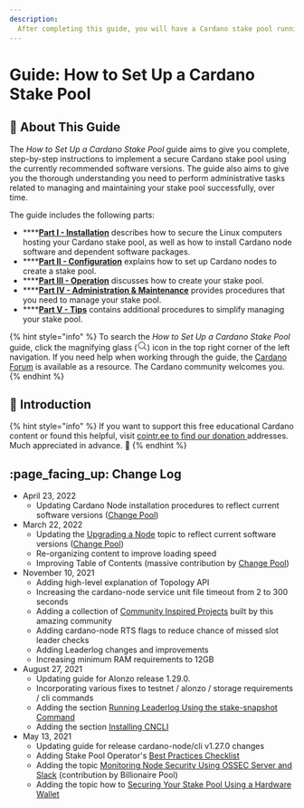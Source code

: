 ```yaml
---
description:
  After completing this guide, you will have a Cardano stake pool running on the Ubuntu Linux distribution, registered and operating on the mainnet blockchain using a two-node configuration comprised of one block-producing node and one relay node.
---
```


# Guide: How to Set Up a Cardano Stake Pool

## :wrench: About This Guide

The _How to Set Up a Cardano Stake Pool_ guide aims to give you complete, step-by-step instructions to implement a secure Cardano stake pool using the currently recommended software versions. The guide also aims to give you the thorough understanding you need to perform administrative tasks related to managing and maintaining your stake pool successfully, over time.

The guide includes the following parts:

* ****[**Part I - Installation**](part-i-installation.md) describes how to secure the Linux computers hosting your Cardano stake pool, as well as how to install Cardano node software and dependent software packages.
* ****[**Part II - Configuration**](part-ii-configuration.md) explains how to set up Cardano nodes to create a stake pool.
* ****[**Part III - Operation**](part-iii-operation.md) discusses how to create your stake pool.
* ****[**Part IV - Administration & Maintenance**](part-iv-administration.md) provides procedures that you need to manage your stake pool.
* ****[**Part V - Tips**](part-v-tips.md) contains additional procedures to simplify managing your stake pool.

{% hint style="info" %}
To search the _How to Set Up a Cardano Stake Pool_ guide, click the magnifying glass (![](../../../.gitbook/assets/search-icon.png)) icon in the top right corner of the left navigation. If you need help when working through the guide, the [Cardano Forum](https://forum.cardano.org/) is available as a resource. The Cardano community welcomes you.
{% endhint %}

## :tada: Introduction

{% hint style="info" %}
If you want to support this free educational Cardano content or found this helpful, visit [cointr.ee to find our donation ](https://cointr.ee/coincashew)addresses. Much appreciated in advance. :pray:
{% endhint %}

## :page\_facing\_up: Change Log

* April 23, 2022
  - Updating Cardano Node installation procedures to reflect current software versions ([Change Pool](https://change.paradoxicalsphere.com))
* March 22, 2022
  - Updating the [Upgrading a Node](./part-iv-administration/upgrading-a-node.md) topic to reflect current software versions ([Change Pool](https://change.paradoxicalsphere.com))
  - Re-organizing content to improve loading speed
  - Improving Table of Contents (massive contribution by [Change Pool](https://change.paradoxicalsphere.com))
* November 10, 2021
  - Adding high-level explanation of Topology API
  - Increasing the cardano-node service unit file timeout from 2 to 300 seconds
  - Adding a collection of [Community Inspired Projects](see-also.md#projects) built by this amazing community
  - Adding cardano-node RTS flags to reduce chance of missed slot leader checks
  - Adding Leaderlog changes and improvements
  - Increasing minimum RAM requirements to 12GB
* August 27, 2021
  - Updating guide for Alonzo release 1.29.0.
  - Incorporating various fixes to testnet / alonzo / storage requirements / cli commands
  - Adding the section [Running Leaderlog Using the stake-snapshot Command](part-iii-operation/configuring-slot-leader-calculation.md#stakesnapshot)
  - Adding the section [Installing CNCLI](part-iii-operation/configuring-slot-leader-calculation.md#cncli)
* May 13, 2021
  - Updating guide for release cardano-node/cli v1.27.0 changes
  - Adding Stake Pool Operator's [Best Practices Checklist](./appendix-best-practices-checklist.md)
  - Adding the topic [Monitoring Node Security Using OSSEC Server and Slack](./part-v-tips/monitoring-node-security-using-ossec-server-and-slack.md) (contribution by Billionaire Pool)
  - Adding the topic how to [Securing Your Stake Pool Using a Hardware Wallet](./part-iii-operation/securing-your-stake-pool-using-a-hardware-wallet.md)
